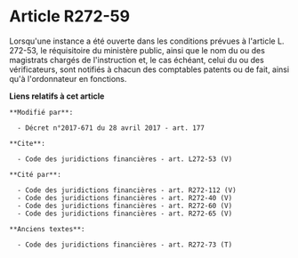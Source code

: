 # Article R272-59

Lorsqu'une instance a été ouverte dans les conditions prévues à l'article L. 272-53, le réquisitoire du ministère public,
ainsi que le nom du ou des magistrats chargés de l'instruction et, le cas échéant, celui du ou des vérificateurs, sont
notifiés à chacun des comptables patents ou de fait, ainsi qu'à l'ordonnateur en fonctions.

**Liens relatifs à cet article**

	**Modifié par**:

	  - Décret n°2017-671 du 28 avril 2017 - art. 177

	**Cite**:

	  - Code des juridictions financières - art. L272-53 (V)

	**Cité par**:

	  - Code des juridictions financières - art. R272-112 (V)
	  - Code des juridictions financières - art. R272-40 (V)
	  - Code des juridictions financières - art. R272-60 (V)
	  - Code des juridictions financières - art. R272-65 (V)

	**Anciens textes**:

	  - Code des juridictions financières - art. R272-73 (T)
